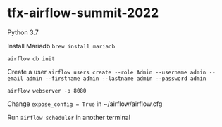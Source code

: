 # tfx-airflow-summit-2022

Python 3.7

Install Mariadb `brew install mariadb`

`airflow db init`

Create a user `airflow users create --role Admin --username admin --email admin --firstname admin --lastname admin --password admin`

`airflow webserver -p 8080`

Change `expose_config = True` in ~/airflow/airflow.cfg

Run `airflow scheduler` in another terminal